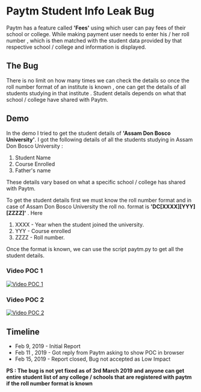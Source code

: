 # Paytm Student Info Leak Bug

Paytm has a feature called **'Fees'** using which user can pay fees of their school or college. While making payment user needs to enter his / her roll number , which is then matched with the student data provided by that respective school / college and information is displayed. 

## The Bug
There is no limit on how many times we can check the details so once the roll number format of an institute is known , one can get the details of all students studying in that institute . Student details depends on what that school / college have shared with Paytm. 

## Demo
In the demo I tried to get the student details of **'Assam Don Bosco University'**. I got the following details of all the students studying in Assam Don Bosco University :
1. Student Name
2. Course Enrolled
3. Father's name

These details vary based on what a specific school / college has shared with Paytm.

To get the student details first we must know the roll number format and in case of Assam Don Bosco University the roll no. format is **'DC[XXXX][YYY][ZZZZ]'** . Here
1. XXXX - Year when the student joined the university.
2. YYY - Course enrolled
3. ZZZZ - Roll number.

Once the format is known, we can use the script paytm.py to get all the student details.

### Video POC 1

[![Video POC 1](http://img.youtube.com/vi/0zU5sf2f9DI/0.jpg)](http://www.youtube.com/watch?v=0zU5sf2f9DI "Paytm Student Info Leak Flaw
")

### Video POC 2

[![Video POC 2 ](http://img.youtube.com/vi/wHMbkp3NI3I/0.jpg)](http://www.youtube.com/watch?v=wHMbkp3NI3I "Paytm Student Info Leak Flaw 2
")

## Timeline

* Feb 9, 2019 - Initial Report
* Feb 11 , 2019 - Got reply from Paytm asking to show POC in browser
* Feb 15, 2019 - Report closed, Bug not accepted as Low Impact

**PS : The bug is not yet fixed as of 3rd March 2019 and anyone can get entire student list of any college / schools that are registered with paytm if the roll number format is known**


